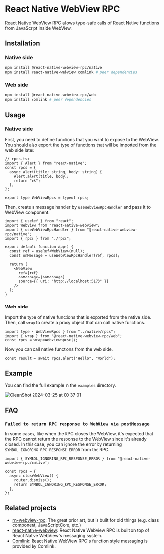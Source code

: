# React Native WebView RPC

React Native WebView RPC allows type-safe calls of React Native functions from JavaScript inside WebView.

## Installation

### Native side

```bash
npm install @react-native-webview-rpc/native
npm install react-native-webview comlink # peer dependencies
```

### Web side

```bash
npm install @react-native-webview-rpc/web
npm install comlink # peer dependencies
```

## Usage

### Native side

First, you need to define functions that you want to expose to the WebView. You should also export the type of functions that will be imported from the web side later.

```tsx
// rpcs.tsx
import { Alert } from "react-native";
const rpcs = {
  async alert(title: string, body: string) {
    Alert.alert(title, body);
    return "ok";
  },
};

export type WebViewRpcs = typeof rpcs;
```

Then, create a message handler by `useWebViewRpcHandler` and pass it to WebView component.

```tsx
import { useRef } from "react";
import WebView from "react-native-webview";
import { useWebViewRpcHandler } from "@react-native-webview-rpc/native";
import { rpcs } from "./rpcs";

export default function App() {
  const ref = useRef<WebView>(null);
  const onMessage = useWebViewRpcHandler(ref, rpcs);

  return (
    <WebView
      ref={ref}
      onMessage={onMessage}
      source={{ uri: "http://localhost:5173" }}
    />
  );
}
```

### Web side

Import the type of native functions that is exported from the native side. Then, call `wrap` to create a proxy object that can call native functions.

```tsx
import type { WebViewRpcs } from "../native/rpcs";
import { wrap } from "@react-native-webview-rpc/web";
const rpcs = wrap<WebViewRpcs>();
```

Now you can call native functions from the web side.

```tsx
const result = await rpcs.alert("Hello", "World");
```

## Example

You can find the full example in the `examples` directory.

![CleanShot 2024-03-25 at 00 37 01](https://github.com/yukukotani/react-native-webview-rpc/assets/16265411/1290ab39-0807-40c4-b0d0-153d52f9a512)

## FAQ

### `Failed to return RPC response to WebView via postMessage`

In some cases, like when the RPC closes the WebView, it's expected that the RPC cannot return the response to the WebView since it's already closed. In this case, you can ignore the error by returning `SYMBOL_IGNORING_RPC_RESPONSE_ERROR` from the RPC.

```tsx
import { SYMBOL_IGNORING_RPC_RESPONSE_ERROR } from "@react-native-webview-rpc/native";

const rpcs = {
  async closeWebView() {
    router.dismiss();
    return SYMBOL_IGNORING_RPC_RESPONSE_ERROR;
  },
};
```

## Related projects

- [rn-webview-rpc](https://github.com/ronhe/rn-webview-rpc): The great prior art, but is built for old things (e.g. class component, JavaScriptCore, etc.)
- [react-native-webview](https://github.com/react-native-webview/react-native-webview): React Native WebView RPC is built on top of React Native WebView's messaging system.
- [Comlink](https://github.com/GoogleChromeLabs/comlink): React Native WebView RPC's function style messaging is provided by Comlink.
